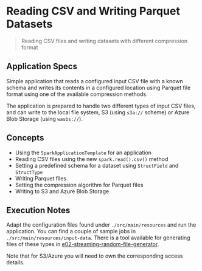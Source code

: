 # Reading CSV and Writing Parquet Datasets
> Reading CSV files and writing datasets with different compression format

## Application Specs
Simple application that reads a configured input CSV file with a known schema and writes its contents in a configured location using Parquet file format using one of the available compression methods.

The application is prepared to handle two different types of input CSV files, and can write to the local file system, S3 (using `s3a://` scheme) or Azure Blob Storage (using `wasbs://`).


## Concepts
+ Using the `SparkApplicationTemplate` for an application
+ Reading CSV files using the new `spark.read().csv()` method 
+ Setting a predefined schema for a dataset using `StructField` and `StructType`
+ Writing Parquet files
+ Setting the compression algorithm for Parquet files
+ Writing to S3 and Azure Blob Storage

## Execution Notes
Adapt the configuration files found under `./src/main/resources` and run the application. You can find a couple of sample jobs in `./src/main/resources/input-data`. There is a tool available for generating files of these types in [e02-streaming-random-file-generator](https://github.com/sergiofgonzalez/nodejs-in-action/tree/master/chapter15-streams/e02-streaming-random-file-generator).

Note that for S3/Azure you will need to own the corresponding access details.